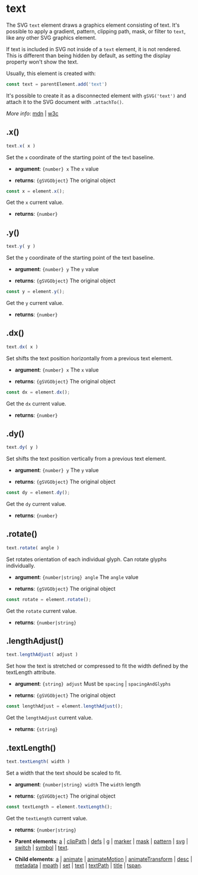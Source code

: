 # text

The SVG `text` element draws a graphics element consisting of text. It's possible to apply a gradient, pattern, clipping path, mask, or filter to `text`, like any other SVG graphics element.

If text is included in SVG not inside of a `text` element, it is not rendered. This is different than being hidden by default, as setting the display property won't show the text.

Usually, this element is created with:
      
```js
const text = parentElement.add('text')
```

It's possible to create it as a disconnected element with `gSVG('text')` and attach it to the SVG document with `.attachTo()`.

*More info*:
      [mdn](https://developer.mozilla.org//en-US/docs/Web/SVG/Element/text) | [w3c](https://svgwg.org/svg2-draft/single-page.html#text-TextElement)

## .x()


```js
text.x( x )
```
Set the `x` coordinate of the starting point of the te`x`t baseline.

- **argument**: `{number} x` The `x` value 

- **returns**: `{gSVGObject}` The original object


```js
const x = element.x();
```
Get the `x` current value.

- **returns**: `{number}` 

## .y()


```js
text.y( y )
```
Set the `y` coordinate of the starting point of the text baseline.

- **argument**: `{number} y` The `y` value 

- **returns**: `{gSVGObject}` The original object


```js
const y = element.y();
```
Get the `y` current value.

- **returns**: `{number}` 

## .dx()


```js
text.dx( x )
```
Set shifts the text position horizontally from a previous text element.

- **argument**: `{number} x` The `x` value 

- **returns**: `{gSVGObject}` The original object


```js
const dx = element.dx();
```
Get the `dx` current value.

- **returns**: `{number}` 

## .dy()


```js
text.dy( y )
```
Set shifts the text position vertically from a previous text element.

- **argument**: `{number} y` The `y` value 

- **returns**: `{gSVGObject}` The original object


```js
const dy = element.dy();
```
Get the `dy` current value.

- **returns**: `{number}` 

## .rotate()


```js
text.rotate( angle )
```
Set rotates orientation of each individual glyph. Can rotate glyphs individually.

- **argument**: `{number|string} angle` The `angle` value 

- **returns**: `{gSVGObject}` The original object


```js
const rotate = element.rotate();
```
Get the `rotate` current value.

- **returns**: `{number|string}` 

## .lengthAdjust()


```js
text.lengthAdjust( adjust )
```
Set how the text is stretched or compressed to fit the width defined by the textLength attribute.

- **argument**: `{string} adjust` Must be `spacing` | `spacingAndGlyphs` 

- **returns**: `{gSVGObject}` The original object


```js
const lengthAdjust = element.lengthAdjust();
```
Get the `lengthAdjust` current value.

- **returns**: `{string}` 

## .textLength()


```js
text.textLength( width )
```
Set a width that the text should be scaled to fit.

- **argument**: `{number|string} width` The `width` length 

- **returns**: `{gSVGObject}` The original object


```js
const textLength = element.textLength();
```
Get the `textLength` current value.

- **returns**: `{number|string}` 

- **Parent elements**: [a](./a.md) | [clipPath](./clipPath.md) | [defs](./defs.md) | [g](./g.md) | [marker](./marker.md) | [mask](./mask.md) | [pattern](./pattern.md) | [svg](./svg.md) | [switch](./switch.md) | [symbol](./symbol.md) | [text](./text.md).

- **Child elements**: [a](./a.md) | [animate](./animate.md) | [animateMotion](./animateMotion.md) | [animateTransform](./animateTransform.md) | [desc](./desc.md) |  [metadata](./metadata.md) | [mpath](./mpath.md) | [set](./set.md) | [text](./text.md) | [textPath](./textPath.md) | [title](./title.md) | [tspan](./tspan.md).

